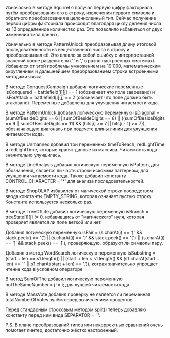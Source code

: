 Изначально в методе Squirrel я получал первую цифру факториала путём преобразования его в строку, извлечения первого символа и обратного преобразования в целочисленный тип. Сейчас получение первой цифры факториала происходит благодаря циклу деления числа на 10 определенное количество раз. Это позволило избавиться от двух изменений типа данных.

Изначально в методе PatternUnlock преобразовывал длину итоговой последовательности из вещественного числа в строку и преобразовывал её. Это влекло за собой ошибку с интерпретацией значений после разделителя ('.' и ',' в разно настроенных системах). Избавился от этой проблемы умножением на 10'000, математическим округлением и дальшнейшем преобразованием строки встроенными методами языка.

В методе ConquestCampaign добавил логические переменные isConquered = battlefield[i][j] == 1 (обозначает что поле завоевано) и isForAttack = battlefield[i][j] == 2 (обозначает что поле должно быть атаковано). Переменные добавлены для улучшения читаемости кода.

В методе PatternUnlock добавил логическую переменную isDiagonal = (sumOfBesideDigits == 6 || sumOfBesideDigits == 8) || ((sumOfBesideDigits == 9 || sumOfBesideDigits == 11) && (hits[i] >= 7 || hits[i - 1] >= 7)), обозначающую диагональ при подсчете длины линии для улучшения читаемости кода.

В методе Unmanned добавил три переменных timeToReach, redLightTime и redLightTime, которые хранят данные из массива. Читаемость кода значительно улучшилась.

В методе LineAnalysis добавил логическую переменную isPattern, для обозначения, является ли часть строки искомым паттерном, для улучшения читаемости кода. Также добавил константу CONTROL_CHARACTER = '*' для анализа последовательностей.

В методе ShopOLAP избавился от магической строки посредством ввода константы EMPTY_STRING, которая означает пустую строку. Константа используется несколько раз.

В методе TreeOfLife добавил логическую переменную isBranch = treeState[i][j] != 0, избавившись от "магического" нуля, которая проверяет является ли поле веткой или нет.

Добавил логическую переменную isPair = (s.charAt(i) == ')' && stack.peek() == '(') || (s.charAt(i) == '}' && stack.peek() == '{') || (s.charAt(i) == ']' && stack.peek() == '['), проверяющую, образуют ли символы пару.

Добавил в метод WordSearch логическую переменную isSubstring = (start + len == s1.length()) || (start + len < s1.length() && (s1.charAt(start + len) == ' ' || s1.charAt(start + len) == '.')), котрая значительно упрощает чтение кода в условном операторе

В метод SumOfThe добавил логическую переменную notTheSameNumber = j != i; для лучшей читаемости кода.

В методе MassVote добавил проверку не является ли переменная totalNumberOfVotes нулём перед вычислением процентов. 

Перед стандарным строковым методом split() теперь добавляю константу перед ним вида SEPARATOR = ' '.

P.S. В плане преобразований типов или некорректных сравнений очень помогает линтер, достаточно жёстко настроенный.

